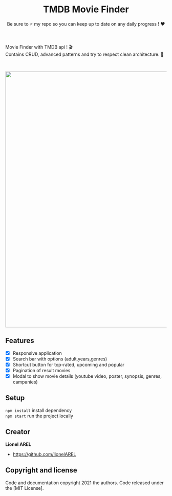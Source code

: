 <h1 align="center">TMDB Movie Finder</h1>

<p align="center">
  Be sure to ⭐ my repo so you can keep up to date on any daily progress ! ❤
</p>

<br><br>
Movie Finder with TMDB api ! 🎬 
<br>
Contains CRUD, advanced patterns and try to respect clean architecture. 📂 


<br>

<p align="center">
  <img width="800" src="" alt=""/>
</p>

## Features
- [x] Responsive application
- [x] Search bar with options (adult,years,genres)
- [x] Shortcut button for top-rated, upcoming and popular
- [x] Pagination of result movies
- [x] Modal to show movie details (youtube video, poster, synopsis, genres, campanies)

## Setup
`npm install` install dependency  <br>
`npm start` run the project locally <br>

## Creator
**Lionel AREL**
- <https://github.com/lionelAREL>
## Copyright and license
Code and documentation copyright 2021 the authors. Code released under the
[MIT License].
